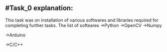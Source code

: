 #Task_0 explanation:
------------------------

This task was on installation of various softwares and libraries required for completing further tasks. The list of softeares
->Python
   ->OpenCV
   ->Numpy
   
->Arduino

->C/C++

